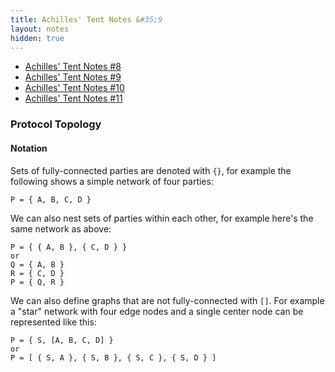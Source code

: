 ```yaml
---
title: Achilles' Tent Notes &#35;9
layout: notes
hidden: true
---
```


- [Achilles' Tent Notes &#35;8](/research/2019-10-13-achilles-8)
- [Achilles' Tent Notes &#35;9](/research/2019-10-15-achilles-9)
- [Achilles' Tent Notes &#35;10](/research/2019-10-28-achilles-10)
- [Achilles' Tent Notes &#35;11](/research/2019-11-11-achilles-11)

### Protocol Topology

<!--
<script type="text/tikz">
\begin{tikzpicture}[transform shape]
  \foreach \x in {1,...,16}{
    \pgfmathparse{(\x-1)*45+floor(\x/9)*22.5}
    \node[draw,circle,inner sep=0.25cm] (N-\x) at (\pgfmathresult:5.4cm) {};
  }
  \foreach \x [count=\xi from 1] in {2,...,16}{
    \foreach \y in {\x,...,16}{
    \path (N-\xi) edge[-,bend right=3] (N-\y)  edge[-,bend left=3] (N-\y);
  }
}
\end{tikzpicture}
</script>
-->

#### Notation

Sets of fully-connected parties are denoted with `{}`, for example the
following shows a simple network of four parties:

<script type="text/tikz">
\begin{tikzpicture}
  \tikzstyle{every node}=[draw,circle]
  \node (A) at (0,1) {A};
  \node (B) at (1,1) {B};
  \node (C) at (0,0) {C};
  \node (D) at (1,0) {D};
  \path (A) edge (B);
  \path (A) edge (C);
  \path (A) edge (D);
  \path (C) edge (B);
  \path (B) edge (D);
  \path (C) edge (D);
\end{tikzpicture}
</script>

```
P = { A, B, C, D }
```

We can also nest sets of parties within each other, for example here's the same
network as above:

```
P = { { A, B }, { C, D } }
or
Q = { A, B }
R = { C, D }
P = { Q, R }
```

We can also define graphs that are not fully-connected with `[]`. For example a
"star" network with four edge nodes and a single center node can be represented
like this:

<script type="text/tikz">
\begin{tikzpicture}
  \tikzstyle{every node}=[draw,circle]
  \node (S) at (1,1) {S};
  \node (A) at (1,2) {A};
  \node (B) at (2,1) {B};
  \node (C) at (1,0) {C};
  \node (D) at (0,1) {D};
  \path (S) edge (A);
  \path (S) edge (B);
  \path (S) edge (C);
  \path (S) edge (D);
\end{tikzpicture}
</script>

```
P = { S, [A, B, C, D] }
or
P = [ { S, A }, { S, B }, { S, C }, { S, D } ]
```
